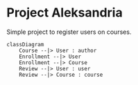 Project Aleksandria
===================

Simple project to register users on courses.

```mermaid
classDiagram
    Course --|> User : author
    Enrollment --|> User
    Enrollment --|> Course
    Review --|> User : user
    Review --|> Course : course
```
